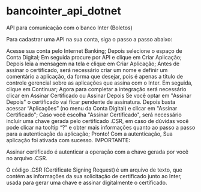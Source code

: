 # bancointer_api_dotnet
API para comunicação com o banco Inter (Boletos)


Para cadastrar uma API na sua conta, siga o passo a passo abaixo: 

Acesse sua conta pelo Internet Banking; 
Depois selecione o espaço de Conta Digital;
Em seguida procure por API e clique em Criar Aplicação; 
Depois leia a mensagem na tela e clique em Criar Aplicação;
Antes de assinar o certificado, será necessário criar um nome e definir um comentário a aplicação, da forma que desejar, pois é apenas a título de controle gerencial sobre as aplicações que assina com o Inter. Em seguida, clique em Continuar;
Agora para completar a integração será necessário clicar em Assinar Certificado ou Assinar Depois 
Se você optar em "Assinar Depois" o certificado vai ficar pendente de assinatura. Depois basta acessar “Aplicações” (no menu da Conta Digital) e clicar em "Assinar Certificado"; 
Caso você escolha "Assinar Certificado", será necessário incluir uma chave gerada pelo certificado .CSR, em caso de dúvidas você pode clicar na tooltip “?” e obter mais informações quanto ao passo a passo para a autenticação da aplicação;
Pronto! Com a autenticação, Sua aplicação foi ativada com sucesso. 
IMPORTANTE: 

Assinar certificado é autenticar a operação com a chave gerada por você no arquivo  .CSR.

O código .CSR (Certificate Signing Request) é um arquivo de texto, que contém as informações da sua solicitação de certificado junto ao Inter, usada para gerar uma chave e assinar digitalmente o certificado.

